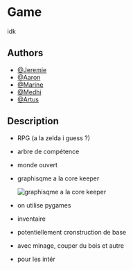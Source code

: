 
# Game

idk


## Authors

- [@Jeremie](https://github.com/jeremiel1110)
- [@Aaron](https://github.com/Joeeeemamaa)
- [@Marine](https://github.com/Marine-Be)
- [@Medhi](https://github.com/TierSnow)
- [@Artus](https://github.com/Nebulae23)


## Description

- RPG (a la zelda i guess ?)
- arbre de compétence
- monde ouvert
- graphisqme a la  core keeper

     ![graphisqme a la  core keeper](https://www.shop-justforgames.com/cdn/shop/files/Core_Keeper_Switch_04.jpg?v=1718978278&width=1920)
- on utilise pygames
- inventaire
- potentiellement cronstruction de base 
- avec minage, couper du bois et autre
- pour les intér

